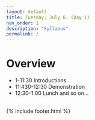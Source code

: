 ```yaml
---
layout: default
title: Tuesday, July 6. (Day 1)
nav_order: 1
description: "Syllabus"
permalink: /
---
```

# Overview

* 1-11:30 Introductions
* 11:430-12:30 Demonstration
* 12:30-1:00 Lunch
and so on...



<br/>
{% include footer.html %}
